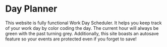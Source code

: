 # Day Planner

This website is fully functional Work Day Scheduler. It helps you keep track of your work day by color coding the day. The current hour will always be green with the past turning grey. Additionally, this site boasts an autosave feature so your events are protected even if you forget to save!
